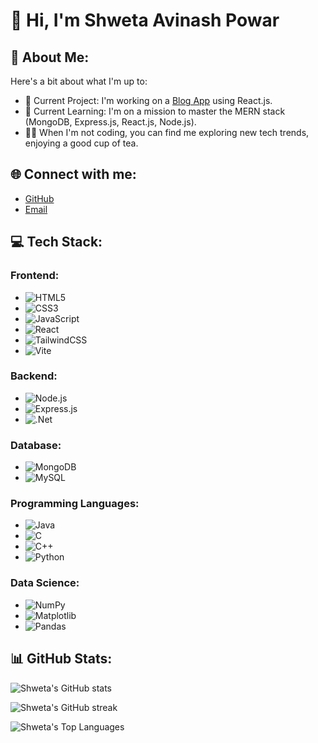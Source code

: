 # 👋 Hi, I'm Shweta Avinash Powar

## 💫 About Me:
Here's a bit about what I'm up to:

- 🔭 Current Project: I'm working on a [Blog App](https://github.com/Shweta-1202/contact-app) using React.js.
- 🌱 Current Learning: I'm on a mission to master the MERN stack (MongoDB, Express.js, React.js, Node.js).
- 🕵️‍♀️ When I'm not coding, you can find me exploring new tech trends, enjoying a good cup of tea.

## 🌐 Connect with me:
- [GitHub](https://github.com/Shweta-1202)
- [Email](mailto:Shwetapowar1202@gmail.com)

## 💻 Tech Stack:

### Frontend:
- ![HTML5](https://img.shields.io/badge/HTML5-E34F26?style=flat-square&logo=html5&logoColor=white)
- ![CSS3](https://img.shields.io/badge/CSS3-1572B6?style=flat-square&logo=css3&logoColor=white)
- ![JavaScript](https://img.shields.io/badge/JavaScript-F7DF1E?style=flat-square&logo=javascript&logoColor=black)
- ![React](https://img.shields.io/badge/React-61DAFB?style=flat-square&logo=react&logoColor=black)
- ![TailwindCSS](https://img.shields.io/badge/TailwindCSS-38B2AC?style=flat-square&logo=tailwind-css&logoColor=white)
- ![Vite](https://img.shields.io/badge/Vite-646CFF?style=flat-square&logo=vite&logoColor=white)

### Backend:
- ![Node.js](https://img.shields.io/badge/Node.js-339933?style=flat-square&logo=node.js&logoColor=white)
- ![Express.js](https://img.shields.io/badge/Express.js-000000?style=flat-square&logo=express&logoColor=white)
- ![.Net](https://img.shields.io/badge/.Net-512BD4?style=flat-square&logo=dot-net&logoColor=white)

### Database:
- ![MongoDB](https://img.shields.io/badge/MongoDB-47A248?style=flat-square&logo=mongodb&logoColor=white)
- ![MySQL](https://img.shields.io/badge/MySQL-4479A1?style=flat-square&logo=mysql&logoColor=white)

### Programming Languages:
- ![Java](https://img.shields.io/badge/Java-007396?style=flat-square&logo=java&logoColor=white)
- ![C](https://img.shields.io/badge/C-A8B9CC?style=flat-square&logo=c&logoColor=white)
- ![C++](https://img.shields.io/badge/C++-00599C?style=flat-square&logo=cplusplus&logoColor=white)
- ![Python](https://img.shields.io/badge/Python-3776AB?style=flat-square&logo=python&logoColor=white)

### Data Science:
- ![NumPy](https://img.shields.io/badge/NumPy-013243?style=flat-square&logo=numpy&logoColor=white)
- ![Matplotlib](https://img.shields.io/badge/Matplotlib-014885?style=flat-square&logo=matplotlib&logoColor=white)
- ![Pandas](https://img.shields.io/badge/Pandas-150458?style=flat-square&logo=pandas&logoColor=white)

## 📊 GitHub Stats:
![Shweta's GitHub stats](https://github-readme-stats.vercel.app/api?username=Shweta-1202&show_icons=true&theme=radical)

![Shweta's GitHub streak](https://github-readme-streak-stats.herokuapp.com/?user=Shweta-1202&theme=radical)

![Shweta's Top Languages](https://github-readme-stats.vercel.app/api/top-langs/?username=Shweta-1202&layout=compact&theme=radical)

